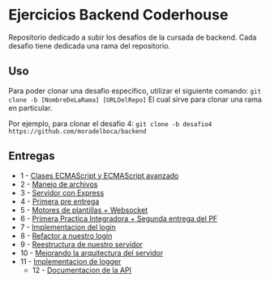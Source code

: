 # Ejercicios Backend Coderhouse

Repositorio dedicado a subir los desafios de la cursada de backend. Cada desafio tiene dedicada una rama del repositorio.

## Uso
Para poder clonar una desafio especifico, utilizar el siguiente comando:
`git clone -b [NombreDeLaRama] [URLDelRepo]`
El cual sirve para clonar una rama en particular.

Por ejemplo, para clonar el desafio 4:
`git clone -b desafio4 https://github.com/moradelboca/backend`

## Entregas

- 1 - [Clases ECMAScript y ECMAScript avanzado](https://github.com/moradelboca/backend/tree/desafio1)
- 2 - [Manejo de archivos](https://github.com/moradelboca/backend/tree/desafio2)
- 3 - [Servidor con Express](https://github.com/moradelboca/backend/tree/desafio3)
- 4 - [Primera pre entrega](https://github.com/moradelboca/backend/tree/desafio4)
- 5 - [Motores de plantillas + Websocket](https://github.com/moradelboca/backend/tree/desafio5)
- 6 - [Primera Practica Integradora + Segunda entrega del PF](https://github.com/moradelboca/backend/tree/desafio6y7)
- 7 - [Implementacion del login](https://github.com/moradelboca/backend/tree/desafio8)
- 8 - [Refactor a nuestro login](https://github.com/moradelboca/backend/tree/desafio9)
- 9 - [Reestructura de nuestro servidor](https://github.com/moradelboca/backend/tree/desafio10)
- 10 - [Mejorando la arquitectura del servidor](https://github.com/moradelboca/backend/tree/desafio11)
- 11 - [Implementacion de logger](https://github.com/moradelboca/backend/tree/desafio12)
  - 12 - [Documentacion de la API](https://github.com/moradelboca/backend/tree/desafio13)